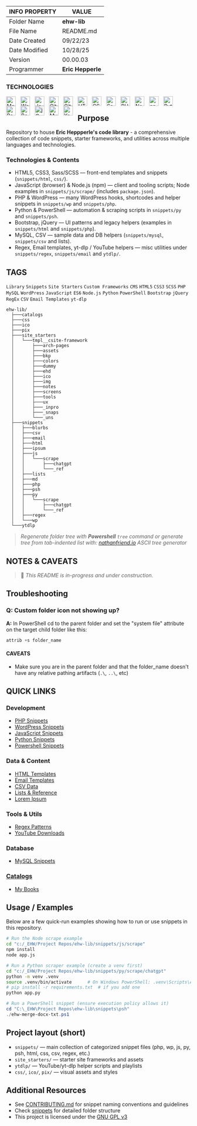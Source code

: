 | INFO PROPERTY | VALUE                                  |
| ------------- | -------------------------------------- |
| Folder Name  | **ehw-lib** |
| File Name     | README.md                              |
| Date Created  | 09/22/23                               |
| Date Modified | 10/28/25                               |
| Version       | 00.00.03                                  |
| Programmer    | **Eric Hepperle**                      |

### TECHNOLOGIES

<img align="left" alt="Markdown" title="Markdown" width="26px" src="https://cdn.jsdelivr.net/gh/devicons/devicon/icons/markdown/markdown-original.svg" style="padding-right:10px;" />

<img align="left" alt="WordPress" title="WordPress" width="26px" src="https://cdn.jsdelivr.net/gh/devicons/devicon/icons/wordpress/wordpress-original.svg" style="padding-right:10px;" />

<img align="left" alt="JavaScript" title="JavaScript" width="26px" src="https://cdn.jsdelivr.net/gh/devicons/devicon/icons/javascript/javascript-original.svg" style="padding-right:10px;" />

<img align="left" alt="Git" title="Git" width="26px" src="https://cdn.jsdelivr.net/gh/devicons/devicon/icons/git/git-original.svg" style="padding-right:10px;" />

<img align="left" alt="GitHub" title="GitHub" width="26px" src="https://user-images.githubusercontent.com/3369400/139448065-39a229ba-4b06-434b-bc67-616e2ed80c8f.png" style="padding-right:10px;" />

<!-- Additional detected technologies -->
<!-- Front-end -->
<img align="left" alt="HTML5" title="HTML5" width="26px" src="https://cdn.jsdelivr.net/gh/devicons/devicon/icons/html5/html5-original.svg" style="padding-right:10px;" />
<img align="left" alt="CSS3" title="CSS3" width="26px" src="https://cdn.jsdelivr.net/gh/devicons/devicon/icons/css3/css3-original.svg" style="padding-right:10px;" />
<img align="left" alt="Sass" title="Sass / SCSS" width="26px" src="https://cdn.jsdelivr.net/gh/devicons/devicon/icons/sass/sass-original.svg" style="padding-right:10px;" />

<!-- Back-end / scripting -->
<img align="left" alt="PHP" title="PHP" width="26px" src="https://cdn.jsdelivr.net/gh/devicons/devicon/icons/php/php-original.svg" style="padding-right:10px;" />
<img align="left" alt="Node.js" title="Node.js" width="26px" src="https://cdn.jsdelivr.net/gh/devicons/devicon/icons/nodejs/nodejs-original.svg" style="padding-right:10px;" />
<img align="left" alt="npm" title="npm" width="26px" src="https://cdn.jsdelivr.net/gh/devicons/devicon/icons/npm/npm-original-wordmark.svg" style="padding-right:10px;" />
<img align="left" alt="Python" title="Python" width="26px" src="https://cdn.jsdelivr.net/gh/devicons/devicon/icons/python/python-original.svg" style="padding-right:10px;" />
<img align="left" alt="PowerShell" title="PowerShell" width="26px" src="https://cdn.jsdelivr.net/gh/devicons/devicon/icons/powershell/powershell-plain.svg" style="padding-right:10px;" />

<!-- UI / helpers / data -->
<img align="left" alt="Bootstrap" title="Bootstrap" width="26px" src="https://cdn.jsdelivr.net/gh/devicons/devicon/icons/bootstrap/bootstrap-plain.svg" style="padding-right:10px;" />
<img align="left" alt="jQuery" title="jQuery" width="26px" src="https://cdn.jsdelivr.net/gh/devicons/devicon/icons/jquery/jquery-original.svg" style="padding-right:10px;" />
<img align="left" alt="MySQL" title="MySQL" width="26px" src="https://cdn.jsdelivr.net/gh/devicons/devicon/icons/mysql/mysql-original.svg" style="padding-right:10px;" />

<!-- Misc / simple-icons via jsDelivr -->

<img align="left" alt="YouTube" title="YouTube / yt-dlp" width="26px" src="https://cdn.jsdelivr.net/npm/simple-icons@v8/icons/youtube.svg" style="padding-right:10px;" />

<br>

## Purpose

Repository to house **Eric Heppperle's code library** - a comprehensive collection of code snippets, starter frameworks, and utilities across multiple languages and technologies.

### Technologies & Contents
- HTML5, CSS3, Sass/SCSS — front-end templates and snippets (`snippets/html`, `css/`).
- JavaScript (browser) & Node.js (npm) — client and tooling scripts; Node examples in `snippets/js/scrape/` (includes `package.json`).
- PHP & WordPress — many WordPress hooks, shortcodes and helper snippets in `snippets/wp` and `snippets/php`.
- Python & PowerShell — automation & scraping scripts in `snippets/py` and `snippets/psh`.
- Bootstrap, jQuery — UI patterns and legacy helpers (examples in `snippets/html` and `snippets/php`).
- MySQL, CSV — sample data and DB helpers (`snippets/mysql`, `snippets/csv` and lists).
- Regex, Email templates, yt-dlp / YouTube helpers — misc utilities under `snippets/regex`, `snippets/email` and `ytdlp/`.

## TAGS

`Library` `Snippets` `Site Starters` `Custom Frameworks` `CMS` `HTML5` `CSS3` `SCSS` `PHP` `MySQL` `WordPress` `JavaScript` `ES6` `Node.js` `Python` `PowerShell` `Bootstrap` `jQuery` `RegEx` `CSV` `Email Templates` `yt-dlp`


~~~batch
ehw-lib/
  ├───catalogs
  ├───css
  ├───ico
  ├───pix
  ├───site_starters
  │   └───tmpl__csite-framework
  │       ├───arch-pages
  │       ├───assets
  │       ├───bkp
  │       ├───colors
  │       ├───dummy
  │       ├───ehd
  │       ├───ico
  │       ├───img
  │       ├───notes
  │       ├───screens
  │       ├───tools
  │       ├───ux
  │       ├───_inpro
  │       ├───_snaps
  │       └───_uns
  ├───snippets
  │   ├───blurbs
  │   ├───csv
  │   ├───email
  │   ├───html
  │   ├───ipsum
  │   ├───js
  │   │   └───scrape
  │   │       ├───chatgpt
  │   │       └───_ref
  │   ├───lists
  │   ├───md
  │   ├───php
  │   ├───psh
  │   ├───py
  │   │   └───scrape
  │   │       ├───chatgpt
  │   │       └───_ref
  │   ├───regex
  │   └───wp
  └───ytdlp
~~~
> *Regenerate folder tree with **Powershell** `tree` command or generate tree from tab-indented list with: [nathanfriend.io](https://tree.nathanfriend.io/) ASCII tree generator*

## NOTES & CAVEATS

> 🚧 *This README is in-progress and under construction.*

## Troubleshooting

### Q: Custom folder icon not showing up?

**A:** In PowerShell cd to the parent folder and set the "system file" attribute on the target child folder like this:

```powershell
attrib +s folder_name
```

#### CAVEATS

- Make sure you are in the parent folder and that the folder_name doesn't have any relative pathing artifacts (`.\`, `..\`, etc)

## QUICK LINKS

### Development
- [PHP Snippets](snippets/php/)
- [WordPress Snippets](snippets/wp/)
- [JavaScript Snippets](snippets/js/)
- [Python Snippets](snippets/py/)
- [Powershell Snippets](snippets/psh/)

### Data & Content
- [HTML Templates](snippets/html/)
- [Email Templates](snippets/email/)
- [CSV Data](snippets/csv/)
- [Lists & Reference](snippets/lists/)
- [Lorem Ipsum](snippets/ipsum/)

### Tools & Utils
- [Regex Patterns](snippets/regex/)
- [YouTube Downloads](ytdlp/)

### Database
- [MySQL Snippets](snippets/mysql/)

### [Catalogs](/catalogs/index.md)

- [My Books](/catalogs/books-mine.md)

## Usage / Examples

Below are a few quick-run examples showing how to run or use snippets in this repository.

~~~bash
# Run the Node scrape example
cd "c:/_EHW/Project Repos/ehw-lib/snippets/js/scrape"
npm install
node app.js
~~~

~~~bash
# Run a Python scraper example (create a venv first)
cd "c:/_EHW/Project Repos/ehw-lib/snippets/py/scrape/chatgpt"
python -m venv .venv
source .venv/bin/activate      # On Windows PowerShell: .venv\Scripts\Activate.ps1
# pip install -r requirements.txt  # if you add one
python app.py
~~~

~~~powershell
# Run a PowerShell snippet (ensure execution policy allows it)
cd "C:\_EHW\Project Repos\ehw-lib\snippets\psh"
./ehw-merge-docx-txt.ps1
~~~

## Project layout (short)

- `snippets/` — main collection of categorized snippet files (php, wp, js, py, psh, html, css, csv, regex, etc.)
- `site_starters/` — starter site frameworks and assets
- `ytdlp/` — YouTube/yt-dlp helper scripts and playlists
- `css/`, `ico/`, `pix/` — visual assets and styles

## Additional Resources

- See [CONTRIBUTING.md](CONTRIBUTING.md) for snippet naming conventions and guidelines
- Check [snippets](snippets/index.md) for detailed folder structure
- This project is licensed under the [GNU GPL v3](LICENSE)